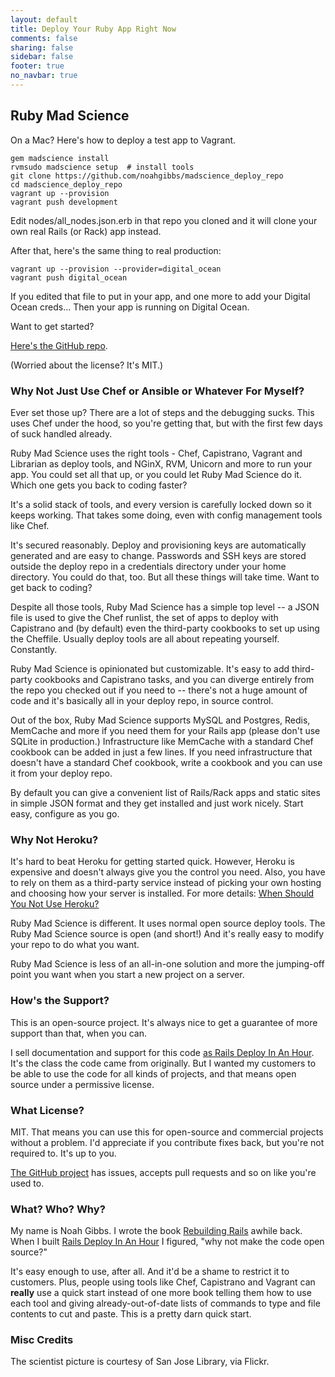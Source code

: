 ```yaml
---
layout: default
title: Deploy Your Ruby App Right Now
comments: false
sharing: false
sidebar: false
footer: true
no_navbar: true
---
```

## Ruby Mad Science

On a Mac? Here's how to deploy a test app to Vagrant.

    gem madscience install
    rvmsudo madscience setup  # install tools
    git clone https://github.com/noahgibbs/madscience_deploy_repo
    cd madscience_deploy_repo
    vagrant up --provision
    vagrant push development

Edit nodes/all_nodes.json.erb in that repo you cloned and it will clone your
own real Rails (or Rack) app instead.

After that, here's the same thing to real production:

    vagrant up --provision --provider=digital_ocean
    vagrant push digital_ocean

If you edited that file to put in your app, and one more to add your Digital
Ocean creds... Then your app is running on Digital Ocean.

Want to get started?

<a href="http://github.com/noahgibbs/madscience_deploy_repo">Here's the GitHub repo</a>.

(Worried about the license? It's MIT.)

### Why Not Just Use Chef or Ansible or Whatever For Myself?

Ever set those up? There are a lot of steps and the debugging sucks. This uses
Chef under the hood, so you're getting that, but with the first few days of
suck handled already.

Ruby Mad Science uses the right tools - Chef, Capistrano, Vagrant and
Librarian as deploy tools, and NGinX, RVM, Unicorn and more to run your
app. You could set all that up, or you could let Ruby Mad Science do it. Which
one gets you back to coding faster?

It's a solid stack of tools, and every version is carefully locked down so it
keeps working. That takes some doing, even with config management tools like
Chef.

It's secured reasonably. Deploy and provisioning keys are automatically
generated and are easy to change. Passwords and SSH keys are stored outside
the deploy repo in a credentials directory under your home directory. You
could do that, too. But all these things will take time. Want to get back to
coding?

Despite all those tools, Ruby Mad Science has a simple top level -- a JSON
file is used to give the Chef runlist, the set of apps to deploy with
Capistrano and (by default) even the third-party cookbooks to set up using the
Cheffile. Usually deploy tools are all about repeating yourself. Constantly.

Ruby Mad Science is opinionated but customizable. It's easy to add third-party
cookbooks and Capistrano tasks, and you can diverge entirely from the repo you
checked out if you need to -- there's not a huge amount of code and it's
basically all in your deploy repo, in source control.

Out of the box, Ruby Mad Science supports MySQL and Postgres, Redis, MemCache
and more if you need them for your Rails app (please don't use SQLite in
production.) Infrastructure like MemCache with a standard Chef cookbook can be
added in just a few lines. If you need infrastructure that doesn't have a
standard Chef cookbook, write a cookbook and you can use it from your deploy
repo.

By default you can give a convenient list of Rails/Rack apps and static sites
in simple JSON format and they get installed and just work nicely. Start easy,
configure as you go.

### Why Not Heroku?

It's hard to beat Heroku for getting started quick. However, Heroku is
expensive and doesn't always give you the control you need. Also, you have to
rely on them as a third-party service instead of picking your own hosting and
choosing how your server is installed. For more details: <a
href="http://codefol.io/posts/when-should-you-not-use-heroku">When Should You
Not Use Heroku?</a>

Ruby Mad Science is different. It uses normal open source deploy tools. The
Ruby Mad Science source is open (and short!) And it's really easy to modify
your repo to do what you want.

Ruby Mad Science is less of an all-in-one solution and more the jumping-off
point you want when you start a new project on a server.

### How's the Support?

This is an open-source project. It's always nice to get a guarantee of more
support than that, when you can.

I sell documentation and support for this code <a
href="http://rails-deploy-in-an-hour.com">as Rails Deploy In An Hour</a>. It's
the class the code came from originally. But I wanted my customers to be able
to use the code for all kinds of projects, and that means open source under a
permissive license.

### What License?

MIT. That means you can use this for open-source and commercial projects
without a problem. I'd appreciate if you contribute fixes back, but you're not
required to. It's up to you.

<a href="http://github.com/noahgibbs/madscience_deploy_repo">The GitHub
project</a> has issues, accepts pull requests and so on like you're used to.

### What? Who? Why?

My name is Noah Gibbs. I wrote the book <a
href="http://rebuilding-rails.com">Rebuilding Rails</a> awhile back. When I
built <a href="http://rails-deploy-in-an-hour.com">Rails Deploy In An Hour</a>
I figured, "why not make the code open source?"

It's easy enough to use, after all. And it'd be a shame to restrict it to
customers. Plus, people using tools like Chef, Capistrano and Vagrant can
<b>really</b> use a quick start instead of one more book telling them how to
use each tool and giving already-out-of-date lists of commands to type and
file contents to cut and paste. This is a pretty darn quick start.

### Misc Credits

The scientist picture is courtesy of San Jose Library, via Flickr.
